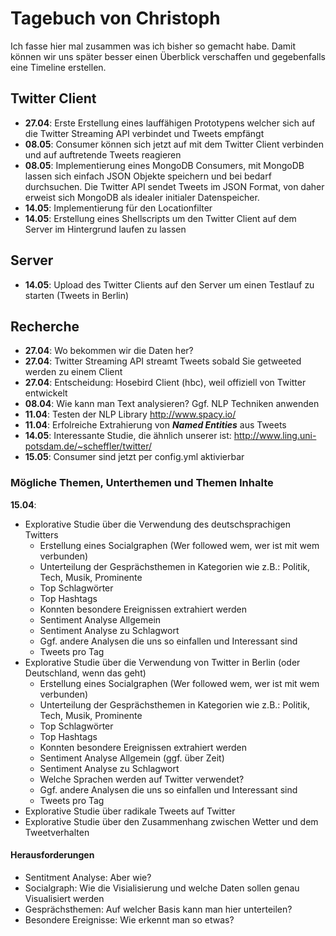 # Tagebuch von Christoph

Ich fasse hier mal zusammen was ich bisher so gemacht habe.
Damit können wir uns später besser einen Überblick verschaffen und gegebenfalls eine Timeline erstellen.


## Twitter Client
 
- **27.04**: Erste Erstellung eines lauffähigen Prototypens welcher sich auf die Twitter Streaming API verbindet und Tweets empfängt
- **08.05**: Consumer können sich jetzt auf mit dem Twitter Client verbinden und auf auftretende Tweets reagieren
- **08.05**: Implementierung eines MongoDB Consumers, mit MongoDB lassen sich einfach JSON Objekte speichern und bei bedarf durchsuchen. Die Twitter API sendet Tweets im JSON Format, von daher erweist sich MongoDB als idealer initialer Datenspeicher.
- **14.05**: Implementierung für den Locationfilter
- **14.05**: Erstellung eines Shellscripts um den Twitter Client auf dem Server im Hintergrund laufen zu lassen 

## Server

- **14.05**: Upload des Twitter Clients auf den Server um einen Testlauf zu starten (Tweets in Berlin)

## Recherche

- **27.04**: Wo bekommen wir die Daten her?
- **27.04**: Twitter Streaming API streamt Tweets sobald Sie getweeted werden zu einem Client
- **27.04**: Entscheidung: Hosebird Client (hbc), weil offiziell von Twitter entwickelt
- **08.04**: Wie kann man Text analysieren? Ggf. NLP Techniken anwenden
- **11.04**: Testen der NLP Library http://www.spacy.io/
- **11.04**: Erfolreiche Extrahierung von ***Named Entities*** aus Tweets
- **14.05**: Interessante Studie, die ähnlich unserer ist: http://www.ling.uni-potsdam.de/~scheffler/twitter/
- **15.05**: Consumer sind jetzt per config.yml aktivierbar


### Mögliche Themen, Unterthemen und Themen Inhalte

**15.04**:

- Explorative Studie über die Verwendung des deutschsprachigen Twitters
  - Erstellung eines Socialgraphen (Wer followed wem, wer ist mit wem verbunden)
  - Unterteilung der Gesprächsthemen in Kategorien wie z.B.: Politik, Tech, Musik, Prominente
  - Top Schlagwörter
  - Top Hashtags
  - Konnten besondere Ereignissen extrahiert werden
  - Sentiment Analyse Allgemein
  - Sentiment Analyse zu Schlagwort
  - Ggf. andere Analysen die uns so einfallen und Interessant sind
  - Tweets pro Tag
- Explorative Studie über die Verwendung von Twitter in Berlin (oder Deutschland, wenn das geht)
  - Erstellung eines Socialgraphen (Wer followed wem, wer ist mit wem verbunden)
  - Unterteilung der Gesprächsthemen in Kategorien wie z.B.: Politik, Tech, Musik, Prominente
  - Top Schlagwörter
  - Top Hashtags
  - Konnten besondere Ereignissen extrahiert werden
  - Sentiment Analyse Allgemein (ggf. über Zeit)
  - Sentiment Analyse zu Schlagwort
  - Welche Sprachen werden auf Twitter verwendet?
  - Ggf. andere Analysen die uns so einfallen und Interessant sind
  - Tweets pro Tag
- Explorative Studie über radikale Tweets auf Twitter
- Explorative Studie über den Zusammenhang zwischen Wetter und dem Tweetverhalten

#### Herausforderungen

- Sentitment Analyse: Aber wie?
- Socialgraph: Wie die Visialisierung und welche Daten sollen genau Visualisiert werden
- Gesprächsthemen: Auf welcher Basis kann man hier unterteilen?
- Besondere Ereignisse: Wie erkennt man so etwas?
